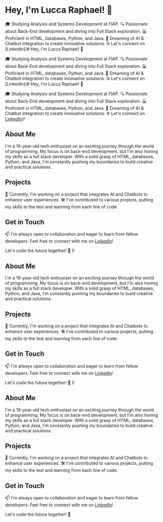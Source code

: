 # Hey, I'm Lucca Raphael! 👋

🎓 Studying Analysis and Systems Development at FIAP.
🔍 Passionate about Back-End development and diving into Full Stack exploration.
💻 Proficient in HTML, databases, Python, and Java.
🤖 Dreaming of AI & Chatbot integration to create innovative solutions.
🌐 Let's connect on [LinkedIn](# Hey, I'm Lucca Raphael! 👋

🎓 Studying Analysis and Systems Development at FIAP.
🔍 Passionate about Back-End development and diving into Full Stack exploration.
💻 Proficient in HTML, databases, Python, and Java.
🤖 Dreaming of AI & Chatbot integration to create innovative solutions.
🌐 Let's connect on [LinkedIn](# Hey, I'm Lucca Raphael! 👋

🎓 Studying Analysis and Systems Development at FIAP.
🔍 Passionate about Back-End development and diving into Full Stack exploration.
💻 Proficient in HTML, databases, Python, and Java.
🤖 Dreaming of AI & Chatbot integration to create innovative solutions.
🌐 Let's connect on [LinkedIn](https://www.linkedin.com/in/lucca-raphael-pereira-dos-santos-1a7980272/))!

## About Me

I'm a 19-year-old tech enthusiast on an exciting journey through the world of programming. My focus is on back-end development, but I'm also honing my skills as a full stack developer. With a solid grasp of HTML, databases, Python, and Java, I'm constantly pushing my boundaries to build creative and practical solutions.

## Projects

🚀 Currently, I'm working on a project that integrates AI and Chatbots to enhance user experiences.
🛠️ I've contributed to various projects, putting my skills to the test and learning from each line of code.

## Get in Touch

📫 I'm always open to collaboration and eager to learn from fellow developers. Feel free to connect with me on [LinkedIn](https://www.linkedin.com/in/lucca-raphael-pereira-dos-santos-1a7980272/)!

Let's code the future together! 🌟
)!

## About Me

I'm a 19-year-old tech enthusiast on an exciting journey through the world of programming. My focus is on back-end development, but I'm also honing my skills as a full stack developer. With a solid grasp of HTML, databases, Python, and Java, I'm constantly pushing my boundaries to build creative and practical solutions.

## Projects

🚀 Currently, I'm working on a project that integrates AI and Chatbots to enhance user experiences.
🛠️ I've contributed to various projects, putting my skills to the test and learning from each line of code.

## Get in Touch

📫 I'm always open to collaboration and eager to learn from fellow developers. Feel free to connect with me on [LinkedIn](https://www.linkedin.com/in/lucca-raphael-pereira-dos-santos-1a7980272/)!

Let's code the future together! 🌟
)!

## About Me

I'm a 19-year-old tech enthusiast on an exciting journey through the world of programming. My focus is on back-end development, but I'm also honing my skills as a full stack developer. With a solid grasp of HTML, databases, Python, and Java, I'm constantly pushing my boundaries to build creative and practical solutions.

## Projects

🚀 Currently, I'm working on a project that integrates AI and Chatbots to enhance user experiences.
🛠️ I've contributed to various projects, putting my skills to the test and learning from each line of code.

## Get in Touch

📫 I'm always open to collaboration and eager to learn from fellow developers. Feel free to connect with me on [LinkedIn](https://www.linkedin.com/in/lucca-raphael-pereira-dos-santos-1a7980272/)!

Let's code the future together! 🌟
